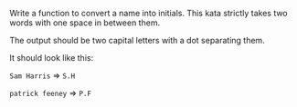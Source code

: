 Write a function to convert a name into initials. This kata strictly takes two words with one space in between them.

The output should be two capital letters with a dot separating them.

It should look like this:

``Sam Harris`` => ``S.H``

``patrick feeney`` => ``P.F``


